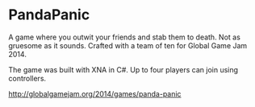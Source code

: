 # PandaPanic
A game where you outwit your friends and stab them to death. Not as gruesome as it sounds. Crafted with a team of ten for Global Game Jam 2014.

The game was built with XNA in C#. Up to four players can join using controllers. 

http://globalgamejam.org/2014/games/panda-panic
